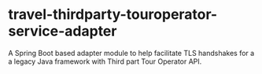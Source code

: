 # travel-thirdparty-touroperator-service-adapter
A Spring Boot based adapter module to help facilitate TLS handshakes for a a legacy Java framework with Third part Tour Operator API. 

